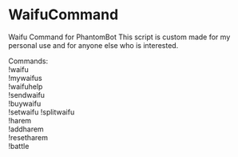 # WaifuCommand
Waifu Command for PhantomBot
This script is custom made for my personal use and for anyone else who is interested.

Commands:  
!waifu <id>  
!mywaifus  
!waifuhelp  
!sendwaifu <name> <id>  
!buywaifu <id>  
!setwaifu <id>
!splitwaifu <id>  
!harem  
!addharem <id>  
!resetharem  
!battle <name>
